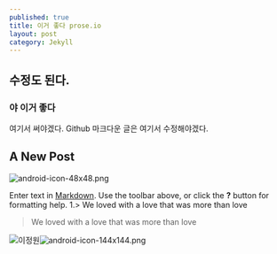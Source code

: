 ```yaml
---
published: true
title: 이거 좋다 prose.io
layout: post
category: Jekyll
---
```


## 수정도 된다.
### 야 이거 좋다
여기서 써야겠다.
Github 마크다운 글은 여기서 수정해야겠다.

## A New Post

![android-icon-48x48.png]({{site.baseurl}}/images/android-icon-48x48.png)


Enter text in [Markdown](http://daringfireball.net/projects/markdown/). Use the toolbar above, or click the **?** button for formatting help.
1.> We loved with a love that was more than love

> We loved with a love that was more than love

![이정원]({{site.baseurl}}/_posts/android-icon-144x144.png)![android-icon-144x144.png]({{site.baseurl}}/_posts/android-icon-144x144.png)
